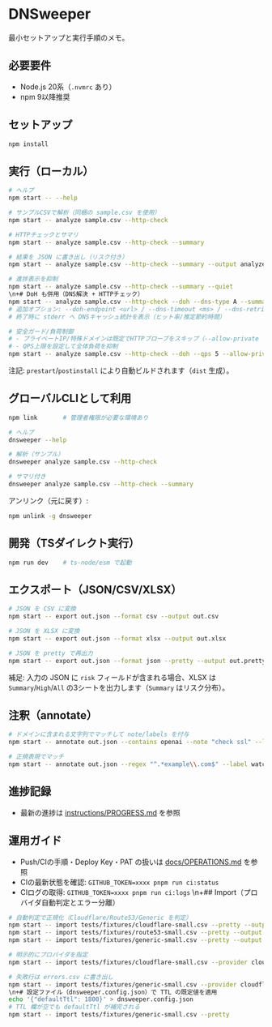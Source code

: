 # DNSweeper

最小セットアップと実行手順のメモ。

## 必要要件
- Node.js 20系（`.nvmrc` あり）
- npm 9以降推奨

## セットアップ
```sh
npm install
```

## 実行（ローカル）
```sh
# ヘルプ
npm start -- --help

# サンプルCSVで解析（同梱の sample.csv を使用）
npm start -- analyze sample.csv --http-check

# HTTPチェックとサマリ
npm start -- analyze sample.csv --http-check --summary

# 結果を JSON に書き出し（リスク付き）
npm start -- analyze sample.csv --http-check --summary --output analyzed.json --pretty

# 進捗表示を抑制
npm start -- analyze sample.csv --http-check --summary --quiet
\n+# DoH も併用（DNS解決 + HTTPチェック）
npm start -- analyze sample.csv --http-check --doh --dns-type A --summary
# 追加オプション: --doh-endpoint <url> / --dns-timeout <ms> / --dns-retries <n>
# 終了時に stderr へ DNSキャッシュ統計を表示（ヒット率/推定節約時間）

# 安全ガード/負荷制御
# - プライベートIP/特殊ドメインは既定でHTTPプローブをスキップ（--allow-private で解除）
# - QPS上限を設定して全体負荷を抑制
npm start -- analyze sample.csv --http-check --doh --qps 5 --allow-private
```

注記: `prestart`/`postinstall` により自動ビルドされます（`dist` 生成）。

## グローバルCLIとして利用
```sh
npm link       # 管理者権限が必要な環境あり

# ヘルプ
dnsweeper --help

# 解析（サンプル）
dnsweeper analyze sample.csv --http-check

# サマリ付き
dnsweeper analyze sample.csv --http-check --summary
```

アンリンク（元に戻す）:
```sh
npm unlink -g dnsweeper
```

## 開発（TSダイレクト実行）
```sh
npm run dev    # ts-node/esm で起動
```

## エクスポート（JSON/CSV/XLSX）
```sh
# JSON を CSV に変換
npm start -- export out.json --format csv --output out.csv

# JSON を XLSX に変換
npm start -- export out.json --format xlsx --output out.xlsx

# JSON を pretty で再出力
npm start -- export out.json --format json --pretty --output out.pretty.json
```

補足: 入力の JSON に `risk` フィールドが含まれる場合、XLSX は `Summary`/`High`/`All` の3シートを出力します（`Summary` はリスク分布）。

## 注釈（annotate）
```sh
# ドメインに含まれる文字列でマッチして note/labels を付与
npm start -- annotate out.json --contains openai --note "check ssl" --label important urgent --pretty --output out.annotated.json

# 正規表現でマッチ
npm start -- annotate out.json --regex "^.*example\\.com$" --label watch --output out.annot2.json
```

## 進捗記録
- 最新の進捗は [instructions/PROGRESS.md](instructions/PROGRESS.md) を参照

## 運用ガイド
- Push/CIの手順・Deploy Key・PAT の扱いは [docs/OPERATIONS.md](docs/OPERATIONS.md) を参照
- CIの最新状態を確認: `GITHUB_TOKEN=xxxx pnpm run ci:status`
- CIログの取得: `GITHUB_TOKEN=xxxx pnpm run ci:logs`
\n+## Import（プロバイダ自動判定とエラー分離）
```sh
# 自動判定で正規化（Cloudflare/Route53/Generic を判定）
npm start -- import tests/fixtures/cloudflare-small.csv --pretty --output cf.json
npm start -- import tests/fixtures/route53-small.csv --pretty --output r53.json
npm start -- import tests/fixtures/generic-small.csv --pretty --output gen.json

# 明示的にプロバイダを指定
npm start -- import tests/fixtures/cloudflare-small.csv --provider cloudflare --output out.json

# 失敗行は errors.csv に書き出し
npm start -- import tests/fixtures/generic-small.csv --provider cloudflare --errors errors.csv --output out.json
\n+# 設定ファイル（dnsweeper.config.json）で TTL の既定値を適用
echo '{"defaultTtl": 1800}' > dnsweeper.config.json
# TTL 欄が空でも defaultTtl が補完される
npm start -- import tests/fixtures/generic-small.csv --pretty
```
